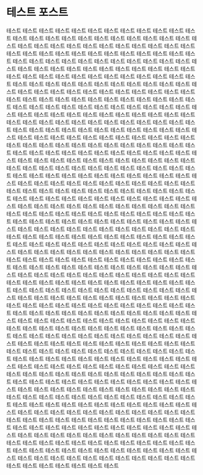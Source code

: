 # 테스트 포스트

테스트 테스트 테스트 테스트 테스트 테스트 테스트 테스트 테스트 테스트 테스트 테스트 테스트 테스트 테스트 테스트 테스트 테스트 테스트 테스트 테스트 테스트 테스트 테스트 테스트 테스트 테스트 테스트 테스트 테스트 테스트 테스트 테스트 테스트 테스트 테스트 테스트 테스트 테스트 테스트 테스트 테스트 테스트 테스트 테스트 테스트 테스트 테스트 테스트 테스트 테스트 테스트 테스트 테스트 테스트 테스트 테스트 테스트 테스트 테스트 테스트 테스트 테스트 테스트 테스트 테스트 테스트 테스트 테스트 테스트 테스트 테스트 테스트 테스트 테스트 테스트 테스트 테스트 테스트 테스트 테스트 테스트 테스트 테스트 테스트 테스트 테스트 테스트 테스트 테스트 테스트 테스트 테스트 테스트 테스트 테스트 테스트 테스트 테스트 테스트 테스트 테스트 테스트 테스트 테스트 테스트 테스트 테스트 테스트 테스트 테스트 테스트 테스트 테스트 테스트 테스트 테스트 테스트 테스트 테스트 테스트 테스트 테스트 테스트 테스트 테스트 테스트 테스트 테스트 테스트 테스트 테스트 테스트 테스트 테스트 테스트 테스트 테스트 테스트 테스트 테스트 테스트 테스트 테스트 테스트 테스트 테스트 테스트 테스트 테스트 테스트 테스트 테스트 테스트 테스트 테스트 테스트 테스트 테스트 테스트 테스트 테스트 테스트 테스트 테스트 테스트 테스트 테스트 테스트 테스트 테스트 테스트 테스트 테스트 테스트 테스트 테스트 테스트 테스트 테스트 테스트 테스트 테스트 테스트 테스트 테스트 테스트 테스트 테스트 테스트 테스트 테스트 테스트 테스트 테스트 테스트 테스트 테스트 테스트 테스트 테스트 테스트 테스트 테스트 테스트 테스트 테스트 테스트 테스트 테스트 테스트 테스트 테스트 테스트 테스트 테스트 테스트 테스트 테스트 테스트 테스트 테스트 테스트 테스트 테스트 테스트 테스트 테스트 테스트 테스트 테스트 테스트 테스트 테스트 테스트 테스트 테스트 테스트 테스트 테스트 테스트 테스트 테스트 테스트 테스트 테스트 테스트 테스트 테스트 테스트 테스트 테스트 테스트 테스트 테스트 테스트 테스트 테스트 테스트 테스트 테스트 테스트 테스트 테스트 테스트 테스트 테스트 테스트 테스트 테스트 테스트 테스트 테스트 테스트 테스트 테스트 테스트 테스트 테스트 테스트 테스트 테스트 테스트 테스트 테스트 테스트 테스트 테스트 테스트 테스트 테스트 테스트 테스트 테스트 테스트 테스트 테스트 테스트 테스트 테스트 테스트 테스트 테스트 테스트 테스트 테스트 테스트 테스트 테스트 테스트 테스트 테스트 테스트 테스트 테스트 테스트 테스트 테스트 테스트 테스트 테스트 테스트 테스트 테스트 테스트 테스트 테스트 테스트 테스트 테스트 테스트 테스트 테스트 테스트 테스트 테스트 테스트 테스트 테스트 테스트 테스트 테스트 테스트 테스트 테스트 테스트 테스트 테스트 테스트 테스트 테스트 테스트 테스트 테스트 테스트 테스트 테스트 테스트 테스트 테스트 테스트 테스트 테스트 테스트 테스트 테스트 테스트 테스트 테스트 테스트 테스트 테스트 테스트 테스트 테스트 테스트 테스트 테스트 테스트 테스트 테스트 테스트 테스트 테스트 테스트 테스트 테스트 테스트 테스트 테스트 테스트 테스트 테스트 테스트 테스트 테스트 테스트 테스트 테스트 테스트 테스트 테스트 테스트 테스트 테스트 테스트 테스트 테스트 테스트 테스트 테스트 테스트 테스트 테스트 테스트 테스트 테스트 테스트 테스트 테스트 테스트 테스트 테스트 테스트 테스트 테스트 테스트 테스트 테스트 테스트 테스트 테스트 테스트 테스트 테스트 테스트 테스트 테스트 테스트 테스트 테스트 테스트 테스트 테스트 테스트 테스트 테스트 테스트 테스트 테스트 테스트 테스트 테스트 테스트 테스트 테스트 테스트 테스트 테스트 테스트 테스트 테스트 테스트 테스트 테스트 테스트 테스트 테스트 테스트 테스트 테스트 테스트 테스트 테스트 테스트 테스트 테스트 테스트 테스트 테스트 테스트 테스트 테스트 테스트 테스트 테스트 테스트 테스트 테스트 테스트 테스트 테스트 테스트 테스트 테스트 테스트 테스트 테스트 테스트 테스트 테스트 테스트 테스트 테스트 테스트 테스트 테스트 테스트 테스트 테스트 테스트 테스트 테스트 테스트 테스트 테스트 테스트 테스트 테스트 테스트 테스트 테스트 테스트 테스트 테스트 테스트 테스트 테스트 테스트 테스트 테스트 테스트 테스트 테스트 테스트 테스트 테스트 테스트 테스트 테스트 테스트 테스트 테스트 테스트 테스트 테스트 테스트 테스트 테스트 테스트 테스트 테스트 테스트 테스트 테스트 테스트 테스트 테스트 테스트 테스트 테스트 테스트 테스트 테스트 테스트 테스트 테스트 테스트 테스트 테스트 테스트 테스트 테스트 테스트 테스트 테스트 테스트 테스트 테스트 테스트 테스트 테스트 테스트 테스트 테스트 테스트 테스트 테스트 테스트 테스트 테스트 테스트 테스트 테스트 테스트 테스트 테스트 테스트 테스트 테스트 테스트 테스트 테스트 테스트 테스트 테스트 테스트 테스트 테스트 테스트 테스트 테스트 테스트 테스트 테스트 테스트 테스트 테스트 테스트 테스트 테스트 테스트 테스트 테스트 테스트 테스트 테스트 테스트 테스트 테스트 테스트 테스트 테스트 테스트 테스트 테스트 테스트 테스트 테스트 테스트 테스트 테스트 테스트 테스트 테스트 테스트 테스트 테스트 테스트 테스트 테스트 테스트 테스트 테스트 테스트 테스트 테스트 테스트 테스트 테스트 테스트 테스트 테스트 테스트 테스트 테스트 테스트 테스트 테스트 테스트 테스트 테스트